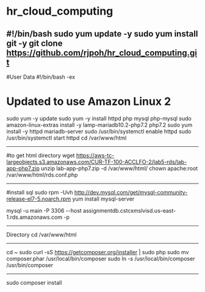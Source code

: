 # hr_cloud_computing

#!/bin/bash
sudo yum update -y
sudo yum install git -y
git clone https://github.com/rjpoh/hr_cloud_computing.git
-----------------------------------------------------------------
#User Data
#!/bin/bash -ex
# Updated to use Amazon Linux 2
sudo yum -y update
sudo yum -y install httpd php mysql php-mysql
sudo amazon-linux-extras install -y lamp-mariadb10.2-php7.2 php7.2
sudo yum install -y httpd mariadb-server
sudo /usr/bin/systemctl enable httpd
sudo /usr/bin/systemctl start httpd
cd /var/www/html

----------------------------------------------------------------
#to get html directory
wget https://aws-tc-largeobjects.s3.amazonaws.com/CUR-TF-100-ACCLFO-2/lab5-rds/lab-app-php7.zip
unzip lab-app-php7.zip -d /var/www/html/
chown apache:root /var/www/html/rds.conf.php

----------------------------------------------------------------
#install sql
sudo rpm -Uvh http://dev.mysql.com/get/mysql-community-release-el7-5.noarch.rpm
yum install mysql-server

mysql -u main -P 3306 --host assignmentdb.cstcxmslvisd.us-east-1.rds.amazonaws.com -p

----------------------------------------------------------------
Directory 
cd /var/www/html

-----------------------------------------------------------------
cd ~
sudo curl -sS https://getcomposer.org/installer | sudo php
sudo mv composer.phar /usr/local/bin/composer
sudo ln -s /usr/local/bin/composer /usr/bin/composer

--------------------------------------------------------------------
sudo composer install
